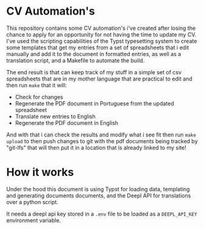 # CV Automation's

This repository contains some CV automation's i've created after losing the
chance to apply for an opportunity for not having the time to update my CV.
I've used the scripting capabilities of the Typst typesetting system to
create some templates that get my entries from a set of spreadsheets that 
i edit manually and add it to the document in formatted entries, as well as
a translation script, and a Makefile to automate the build. 

The end result is that can keep track of my stuff in a simple set of csv
spreadsheets that are in my mother language that are practical to edit and then
run `make` that it will:

- Check for changes
- Regenerate the PDF document in Portuguese from the updated spreadsheet
- Translate new entries to English
- Regenerate the PDF document in English

And with that i can check the results and modify what i see fit then run `make upload`
to then push changes to git with the pdf documents being tracked by "git-lfs" that will
then put it in a location that is already linked to my site!

# How it works

Under the hood this document is using Typst for loading data, templating and
generating documents documents, and the Deepl API for translations over a
python script.

It needs a deepl api key stored in a `.env` file to be loaded as a
`DEEPL_API_KEY` environment variable.
